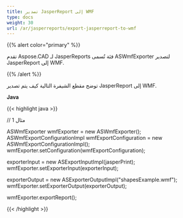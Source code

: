 ```yaml
---
title: تصدير JasperReport إلى WMF
type: docs
weight: 30
url: /ar/jasperreports/export-jasperreport-to-wmf
---
```


{{% alert color="primary" %}}

تقدم Aspose.CAD لـ JasperReports فئة تُسمى ASWmfExporter لتصدير JasperReport إلى WMF.

{{% /alert %}}

توضح مقطع الشيفرة التالية كيف يتم تصدير JasperReport إلى WMF.

**Java**

{{< highlight java >}}

// مثال 1

ASWmfExporter wmfExporter = new ASWmfExporter();
ASWmfExportConfigurationImpl wmfExportConfiguration = new ASWmfExportConfigurationImpl();
wmfExporter.setConfiguration(wmfExportConfiguration);

exporterInput = new ASExportInputImpl(jasperPrint);
wmfExporter.setExporterInput(exporterInput);

exporterOutput = new ASExporterOutputImpl("shapesExample.wmf");
wmfExporter.setExporterOutput(exporterOutput);

wmfExporter.exportReport();

{{< /highlight >}}
